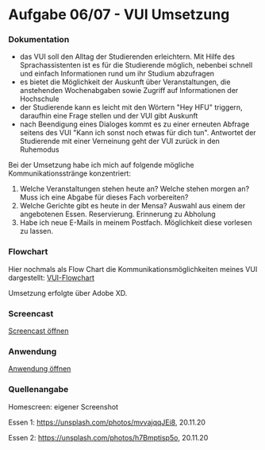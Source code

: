 # Aufgabe 06/07 - VUI Umsetzung

### Dokumentation
- das VUI soll den Alltag der Studierenden erleichtern. Mit Hilfe des Sprachassistenten ist es für die Studierende möglich, nebenbei schnell und einfach Informationen rund um ihr Studium abzufragen
- es bietet die Möglichkeit der Auskunft über Veranstaltungen, die anstehenden Wochenabgaben sowie Zugriff auf Informationen der Hochschule
- der Studierende kann es leicht mit den Wörtern "Hey HFU" triggern, daraufhin eine Frage stellen und der VUI gibt Auskunft
- nach Beendigung eines Dialoges kommt es zu einer erneuten Abfrage seitens des VUI "Kann ich sonst noch etwas für dich tun". Antwortet der Studierende mit einer Verneinung geht der VUI zurück in den Ruhemodus

Bei der Umsetzung habe ich mich auf folgende mögliche Kommunikationsstränge konzentriert: 
1. Welche Veranstaltungen stehen heute an? Welche stehen morgen an? Muss ich eine Abgabe für dieses Fach vorbereiten?
2. Welche Gerichte gibt es heute in der Mensa? Auswahl aus einem der angebotenen Essen. Reservierung. Erinnerung zu Abholung
3. Habe ich neue E-Mails in meinem Postfach. Möglichkeit diese vorlesen zu lassen.

### Flowchart
Hier nochmals als Flow Chart die Kommunikationsmöglichkeiten meines VUI dargestellt:
[VUI-Flowchart](https://raw.githubusercontent.com/piazeller/IFDWiSe20-21/main/A06%3A07/VUIhigh_IFD.png)

Umsetzung erfolgte über Adobe XD. 

### Screencast
[Screencast öffnen](VUI.mp4)

### Anwendung
[Anwendung öffnen](https://xd.adobe.com/view/4608845f-250a-42c2-8366-9384dac82309-135b/)

### Quellenangabe
Homescreen: eigener Screenshot

Essen 1: https://unsplash.com/photos/mvvajqqJEi8, 20.11.20

Essen 2: https://unsplash.com/photos/h7Bmptisp5o, 20.11.20
